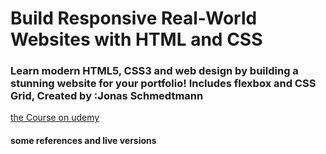 # Build Responsive Real-World Websites with HTML and CSS

### Learn modern HTML5, CSS3 and web design by building a stunning website for your portfolio! Includes flexbox and CSS Grid, Created by :Jonas Schmedtmann

[the Course on udemy ](https://www.udemy.com/course/design-and-develop-a-killer-website-with-html5-and-css3/)

#### some references and live versions
